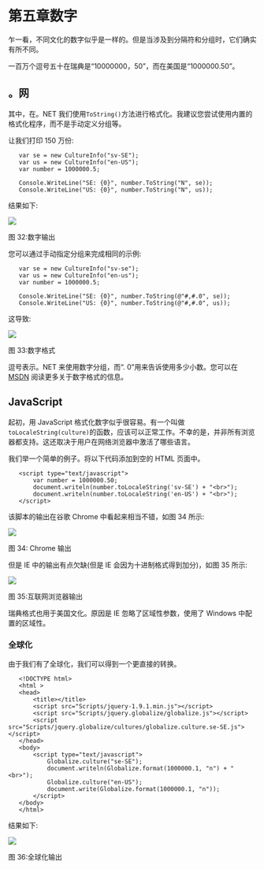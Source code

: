 # 第五章数字

乍一看，不同文化的数字似乎是一样的。但是当涉及到分隔符和分组时，它们确实有所不同。

一百万个逗号五十在瑞典是“10000000，50”，而在美国是“1000000.50”。

## 。网

其中，在。NET 我们使用`ToString()`方法进行格式化。我建议您尝试使用内置的格式化程序，而不是手动定义分组等。

让我们打印 150 万份:

```
   var se = new CultureInfo("sv-SE");
   var us = new CultureInfo("en-US");
   var number = 1000000.5;

   Console.WriteLine("SE: {0}", number.ToString("N", se));
   Console.WriteLine("US: {0}", number.ToString("N", us));

```

结果如下:

![](../Images/image035.png)

图 32:数字输出

您可以通过手动指定分组来完成相同的示例:

```
   var se = new CultureInfo("sv-se");
   var us = new CultureInfo("en-us");
   var number = 1000000.5;

   Console.WriteLine("SE: {0}", number.ToString(@"#,#.0", se));
   Console.WriteLine("US: {0}", number.ToString(@"#,#.0", us));

```

这导致:

![](../Images/image036.png)

图 33:数字格式

逗号表示。NET 来使用数字分组，而“. 0”用来告诉使用多少小数。您可以在 [MSDN](http://msdn.microsoft.com/en-us/library/dwhawy9k.aspx) 阅读更多关于数字格式的信息。

## JavaScript

起初，用 JavaScript 格式化数字似乎很容易。有一个叫做`toLocaleString(culture)`的函数，应该可以正常工作。不幸的是，并非所有浏览器都支持。这还取决于用户在网络浏览器中激活了哪些语言。

我们举一个简单的例子。将以下代码添加到空的 HTML 页面中。

```
   <script type="text/javascript">
       var number = 1000000.50;
       document.writeln(number.toLocaleString('sv-SE') + "<br>");
       document.writeln(number.toLocaleString('en-US') + "<br>");
   </script>

```

该脚本的输出在谷歌 Chrome 中看起来相当不错，如图 34 所示:

![](../Images/image037.png)

图 34: Chrome 输出

但是 IE 中的输出有点欠缺(但是 IE 会因为十进制格式得到加分)，如图 35 所示:

![](../Images/image038.png)

图 35:互联网浏览器输出

瑞典格式也用于美国文化。原因是 IE 忽略了区域性参数，使用了 Windows 中配置的区域性。

### 全球化

由于我们有了全球化，我们可以得到一个更直接的转换。

```
   <!DOCTYPE html>
   <html >
   <head>
       <title></title>
       <script src="Scripts/jquery-1.9.1.min.js"></script>
       <script src="Scripts/jquery.globalize/globalize.js"></script>
       <script src="Scripts/jquery.globalize/cultures/globalize.culture.se-SE.js"></script>
   </head>
   <body>
       <script type="text/javascript">
           Globalize.culture("se-SE");
           document.writeln(Globalize.format(1000000.1, "n") + "<br>");
           Globalize.culture("en-US");
           document.write(Globalize.format(1000000.1, "n"));
       </script>
   </body>
   </html>

```

结果如下:

![](../Images/image039.png)

图 36:全球化输出